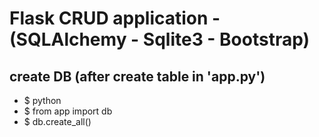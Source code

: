 # Flask CRUD application - (SQLAlchemy - Sqlite3 - Bootstrap)

## create DB (after create table in 'app.py')
- $ python
- $ from app import db
- $ db.create_all()
